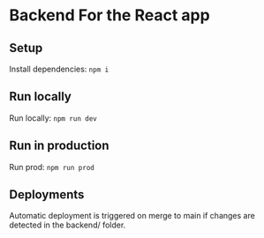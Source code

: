 # Backend For the React app

## Setup

Install dependencies: `npm i`

## Run locally

Run locally: `npm run dev`

## Run in production

Run prod: `npm run prod`

## Deployments

Automatic deployment is triggered on merge to main if changes are detected in the backend/ folder.